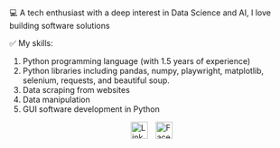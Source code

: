 💻 A tech enthusiast with a deep interest in Data Science and AI, I love building software solutions

✅ My skills:

1. Python programming language (with 1.5 years of experience)
2. Python libraries including pandas, numpy, playwright, matplotlib, selenium, requests, and beautiful soup.
3. Data scraping from websites
4. Data manipulation
5. GUI software development in Python


<div style="display: flex; justify-content: center;">
<div>
<a href="https://www.linkedin.com/in/mzubairtahir" target="_blank" style="text-decoration: none;">
<img src="https://camo.githubusercontent.com/c545108e3c415b3…16c326f397a727672753761716a3865317832727a73726361" alt="LinkedIn" style="width: 30px; height: 30px;">
</a>
<a href="https://www.facebook.com/" target="_blank" style="text-decoration: none; margin-left: 10px;">
<img src="	https://camo.githubusercontent.com/34afc3676604dc8…2705f6f5742384d774b6d7642762d59444d61686b6b673059" alt="Facebook" style="width: 30px; height: 30px;">
</a>
</div>
</div>

